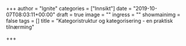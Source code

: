 +++
author = "Ignite"
categories = ["Innsikt"]
date = "2019-10-07T08:03:11+00:00"
draft = true
image = ""
ingress = ""
showmainimg = false
tags = []
title = "Kategoristruktur og kategorisering - en praktisk tilnærming"

+++

